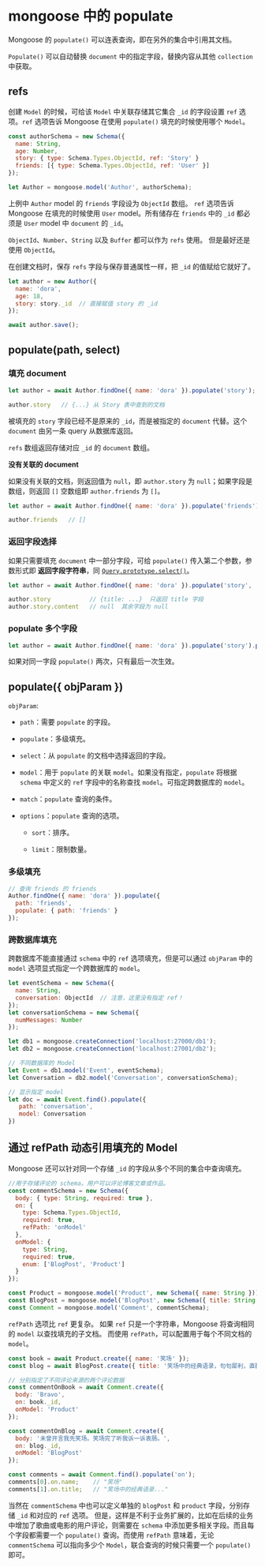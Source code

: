 # mongoose 中的 populate

Mongoose 的 `populate()` 可以连表查询，即在另外的集合中引用其文档。

`Populate()` 可以自动替换 `document` 中的指定字段，替换内容从其他 `collection` 中获取。

## refs

创建 `Model` 的时候，可给该 `Model` 中关联存储其它集合 `_id` 的字段设置 `ref` 选项。`ref` 选项告诉 Mongoose 在使用 `populate()` 填充的时候使用哪个 `Model`。

```js
const authorSchema = new Schema({
  name: String,
  age: Number,
  story: { type: Schema.Types.ObjectId, ref: 'Story' }
  friends: [{ type: Schema.Types.ObjectId, ref: 'User' }]
});

let Author = mongoose.model('Author', authorSchema);
```

上例中 `Author` model 的 `friends` 字段设为 `ObjectId` 数组。 `ref` 选项告诉 Mongoose 在填充的时候使用 `User` model。所有储存在 `friends` 中的 `_id` 都必须是 `User` model 中 `document` 的 `_id`。

`ObjectId`、`Number`、`String` 以及 `Buffer` 都可以作为 `refs` 使用。 但是最好还是使用 `ObjectId`。

在创建文档时，保存 `refs` 字段与保存普通属性一样，把 `_id` 的值赋给它就好了。

```js
let author = new Author({
  name: 'dora',
  age: 18,
  story: story._id  // 直接赋值 story 的 _id
});

await author.save();
```

## populate(path, select)

### 填充 document

```js
let author = await Author.findOne({ name: 'dora' }).populate('story');

author.story   // {...} 从 Story 表中查到的文档
```

被填充的 `story` 字段已经不是原来的 `_id`，而是被指定的 `document` 代替。这个 `document` 由另一条 query 从数据库返回。

`refs` 数组返回存储对应 `_id` 的 `document` 数组。

**没有关联的 document**

如果没有关联的文档，则返回值为 `null`，即 `author.story` 为 `null`；如果字段是数组，则返回 `[]` 空数组即 `author.friends` 为 `[]`。

```js
let author = await Author.findOne({ name: 'dora' }).populate('friends');

author.friends   // []
```

### 返回字段选择

如果只需要填充 `document` 中一部分字段，可给 `populate()` 传入第二个参数，参数形式即 **返回字段字符串**，同 [`Query.prototype.select()`](https://mongoosejs.com/docs/api.html#query_Query-select)。

```js
let author = await Author.findOne({ name: 'dora' }).populate('story', 'title -_id');

author.story           // {title: ...}  只返回 title 字段
author.story.content   // null  其余字段为 null
```

### populate 多个字段

```js
let author = await Author.findOne({ name: 'dora' }).populate('story').populate('friends');
```

如果对同一字段 `populate()` 两次，只有最后一次生效。

## populate({ objParam })

`objParam`:

- `path`：需要 `populate` 的字段。

- `populate`：多级填充。

- `select`：从 `populate` 的文档中选择返回的字段。

- `model`：用于 `populate` 的关联 `model`。如果没有指定，`populate` 将根据 `schema` 中定义的 `ref` 字段中的名称查找 `model`。可指定跨数据库的 `model`。

- `match`：`populate` 查询的条件。

- `options`：`populate` 查询的选项。

  - `sort`：排序。

  - `limit`：限制数量。

### 多级填充

```js
// 查询 friends 的 friends
Author.findOne({ name: 'dora' }).populate({
  path: 'friends',
  populate: { path: 'friends' }
});
```

### 跨数据库填充

跨数据库不能直接通过 `schema` 中的 `ref` 选项填充，但是可以通过 `objParam` 中的 `model` 选项显式指定一个跨数据库的 `model`。

```js
let eventSchema = new Schema({
  name: String,
  conversation: ObjectId  // 注意，这里没有指定 ref！
});
let conversationSchema = new Schema({
  numMessages: Number
});

let db1 = mongoose.createConnection('localhost:27000/db1');
let db2 = mongoose.createConnection('localhost:27001/db2');

// 不同数据库的 Model
let Event = db1.model('Event', eventSchema);
let Conversation = db2.model('Conversation', conversationSchema);

// 显示指定 model
let doc = await Event.find().populate({
   path: 'conversation', 
   model: Conversation 
})
```

## 通过 refPath 动态引用填充的 Model

Mongoose 还可以针对同一个存储 `_id` 的字段从多个不同的集合中查询填充。

```js
//用于存储评论的 schema。用户可以评论博客文章或作品。
const commentSchema = new Schema({
  body: { type: String, required: true },
  on: {
    type: Schema.Types.ObjectId,
    required: true,
    refPath: 'onModel'
  },
  onModel: {
    type: String,
    required: true,
    enum: ['BlogPost', 'Product']
  }
});

const Product = mongoose.model('Product', new Schema({ name: String }));
const BlogPost = mongoose.model('BlogPost', new Schema({ title: String }));
const Comment = mongoose.model('Comment', commentSchema);
```

`refPath` 选项比 `ref` 更复杂。 如果 `ref` 只是一个字符串，Mongoose 将查询相同的 `model` 以查找填充的子文档。 而使用 `refPath`，可以配置用于每个不同文档的 `model`。

```js
const book = await Product.create({ name: '笑场' });
const blog = await BlogPost.create({ title: '笑场中的经典语录，句句犀利，直戳人心' });

// 分别指定了不同评论来源的两个评论数据
const commentOnBook = await Comment.create({
  body: 'Bravo',
  on: book._id,
  onModel: 'Product'
});

const commentOnBlog = await Comment.create({
  body: '未曾开言我先笑场。笑场完了听我诉一诉衷肠。',
  on: blog._id,
  onModel: 'BlogPost'
});
```

```js
const comments = await Comment.find().populate('on');
comments[0].on.name;    // "笑场"
comments[1].on.title;   // "笑场中的经典语录..."
```

当然在 `commentSchema` 中也可以定义单独的 `blogPost` 和 `product` 字段，分别存储 `_id` 和对应的 `ref` 选项。 但是，这样是不利于业务扩展的，比如在后续的业务中增加了歌曲或电影的用户评论，则需要在 `schema` 中添加更多相关字段。而且每个字段都需要一个 `populate()` 查询。而使用 `refPath` 意味着，无论 `commentSchema` 可以指向多少个 `Model`，联合查询的时候只需要一个 `populate()` 即可。
